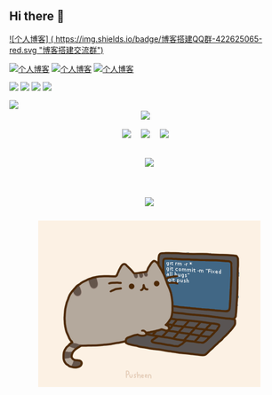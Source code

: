##  Hi there 👋
<!-- 个人资料徽标 -->
[![个人博客] ( https://img.shields.io/badge/博客搭建QQ群-422625065-red.svg "博客搭建交流群")]( https://img.shields.io/badge/Blog-个人博客-blue )

[![个人博客](https://img.shields.io/badge/Blog-个人博客-blue)]( https://flyrr.xyz/ )
[![个人博客](https://img.shields.io/badge/Blog-个人博客-blue)]( https://flyrr.xyz/ )
[![个人博客](https://img.shields.io/badge/Blog-个人博客-blue)]( https://flyrr.xyz/ )

<a href="https://flyrr.xyz/"><img src="https://img.shields.io/badge/Blog-个人博客-blue"></a>
<a href="https://blog.csdn.net/qq_38710789"><img src="https://img.shields.io/badge/CSDN-%E5%8D%9A%E5%AE%A2-c32136"></a>
<a href="https://space.bilibili.com/372204786"><img src="https://img.shields.io/badge/bilibili-B%E7%AB%99-ff69b4"></a>
<a href="https://www.zhihu.com/people/xi-gua-pi-pi-60"><img src="https://img.shields.io/badge/zhihu-%E7%9F%A5%E4%B9%8E-blue"></a>
<!-- 访客数统计徽标 -->
<img src="https://vbr.wocr.tk/badge?page_id=Cranberrycrisp&color=00FFCC" />


<div align="center">
  <a href="https://flyrr.xyz/"><img src="https://img.shields.io/badge/Blog-个人博客-blue"></a>&emsp;
  
  <a href="https://blog.csdn.net/qq_38710789"><img src="https://img.shields.io/badge/CSDN-%E5%8D%9A%E5%AE%A2-c32136"></a>&emsp;
  <a href="https://space.bilibili.com/372204786"><img src="https://img.shields.io/badge/bilibili-B%E7%AB%99-ff69b4"></a>&emsp;
  <a href="https://www.zhihu.com/people/xi-gua-pi-pi-60"><img src="https://img.shields.io/badge/zhihu-%E7%9F%A5%E4%B9%8E-blue"></a>&emsp;
<!-- 访客数统计徽标 -->
  <img src="https://vbr.wocr.tk/badge?page_id=Cranberrycrisp&color=00FFCC" /></div>
---


<!-- 动态打字效果 -->

<h1 align="center">
  <a href="https://flyrr.xyz/">
    <img src="https://readme-typing-svg.herokuapp.com?color=%2336BCF7&lines=下次你路过 人间已无我;console.log(%22Hello%EF%BC%8Cworld%22)">
  </a>
</h1>
<!-- 敲代码的图片 -->

<div align="center" ><img order-radius="100px" src="https://raw.githubusercontent.com/Cranberrycrisp/img/main/blog/pusheencode.gif"/></div>


